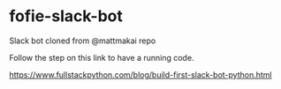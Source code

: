 # fofie-slack-bot
Slack bot cloned from @mattmakai repo

Follow the step on this link to have a running code. 

https://www.fullstackpython.com/blog/build-first-slack-bot-python.html
